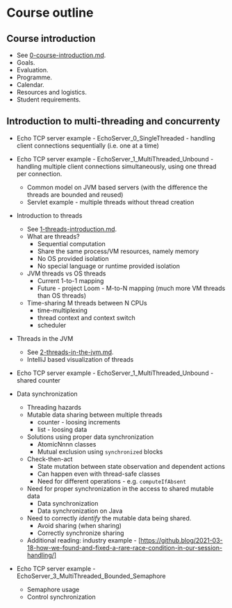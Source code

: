 # Course outline

## Course introduction
- See [0-course-introduction.md](0-course-introduction.md).
- Goals.
- Evaluation.
- Programme.
- Calendar.
- Resources and logistics.
- Student requirements.

## Introduction to multi-threading and concurrenty

- Echo TCP server example - EchoServer_0_SingleThreaded - handling client connections sequentially (i.e. one at a time)

- Echo TCP server example - EchoServer_1_MultiThreaded_Unbound - handling multiple client connections simultaneously, using one thread per connection.
  - Common model on JVM based servers (with the difference the threads are bounded and reused)
  - Servlet example - multiple threads without thread creation

- Introduction to threads
  - See [1-threads-introduction.md](1-threads-introduction.md).
  - What are threads?
    - Sequential computation
    - Share the same process/VM resources, namely memory
    - No OS provided isolation
    - No special language or runtime provided isolation
  - JVM threads vs OS threads
    - Current 1-to-1 mapping
    - Future - project Loom - M-to-N mapping (much more VM threads than OS threads)
  - Time-sharing M threads between N CPUs
    - time-multiplexing
    - thread context and context switch
    - scheduler

- Threads in the JVM
  - See [2-threads-in-the-jvm.md](2-threads-in-the-jvm.md).
  - IntelliJ based visualization of threads

- Echo TCP server example - EchoServer_1_MultiThreaded_Unbound - shared counter
  
- Data synchronization
  - Threading hazards
  - Mutable data sharing between multiple threads
    - counter - loosing increments
    - list - loosing data
  - Solutions using proper data synchronization
    - AtomicNnnn classes
    - Mutual exclusion using `synchronized` blocks
  - Check-then-act
    - State mutation between state observation and dependent actions
    - Can happen even with thread-safe classes
    - Need for different operations - e.g. `computeIfAbsent`
  - Need for proper synchronization in the access to shared mutable data
    - Data synchronization
    - Data synchronization on Java
  - Need to correctly *identify* the mutable data being shared.
    - Avoid sharing (when sharing)
    - Correctly synchronize  sharing
  - Additional reading: industry example - [https://github.blog/2021-03-18-how-we-found-and-fixed-a-rare-race-condition-in-our-session-handling/]

- Echo TCP server example - EchoServer_3_MultiThreaded_Bounded_Semaphore
  - Semaphore usage
  - Control synchronization
